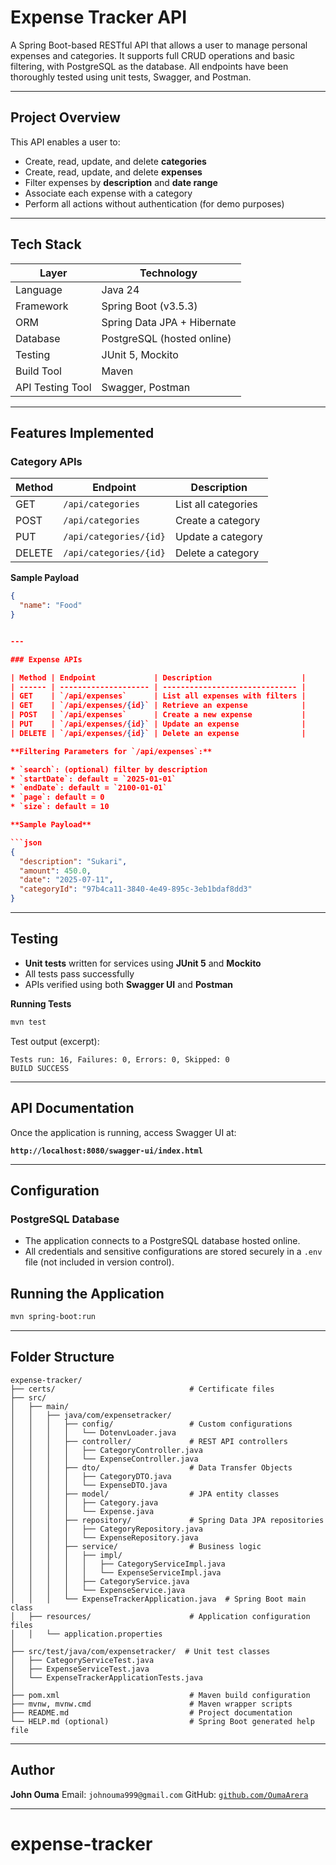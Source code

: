 # Expense Tracker API

A Spring Boot-based RESTful API that allows a user to manage personal expenses and categories. It supports full CRUD operations and basic filtering, with PostgreSQL as the database. All endpoints have been thoroughly tested using unit tests, Swagger, and Postman.

---

## Project Overview

This API enables a user to:

- Create, read, update, and delete **categories**
- Create, read, update, and delete **expenses**
- Filter expenses by **description** and **date range**
- Associate each expense with a category
- Perform all actions without authentication (for demo purposes)

---

## Tech Stack

| Layer            | Technology               |
|------------------|--------------------------|
| Language         | Java 24                  |
| Framework        | Spring Boot (v3.5.3)     |
| ORM              | Spring Data JPA + Hibernate |
| Database         | PostgreSQL (hosted online) |
| Testing          | JUnit 5, Mockito         |
| Build Tool       | Maven                    |
| API Testing Tool | Swagger, Postman         |

---

## Features Implemented

### Category APIs

| Method | Endpoint                    | Description         |
|--------|-----------------------------|---------------------|
| GET    | `/api/categories`           | List all categories |
| POST   | `/api/categories`           | Create a category   |
| PUT    | `/api/categories/{id}`      | Update a category   |
| DELETE | `/api/categories/{id}`      | Delete a category   |

**Sample Payload**
```json
{
  "name": "Food"
}


---

### Expense APIs

| Method | Endpoint             | Description                    |
| ------ | -------------------- | ------------------------------ |
| GET    | `/api/expenses`      | List all expenses with filters |
| GET    | `/api/expenses/{id}` | Retrieve an expense            |
| POST   | `/api/expenses`      | Create a new expense           |
| PUT    | `/api/expenses/{id}` | Update an expense              |
| DELETE | `/api/expenses/{id}` | Delete an expense              |

**Filtering Parameters for `/api/expenses`:**

* `search`: (optional) filter by description
* `startDate`: default = `2025-01-01`
* `endDate`: default = `2100-01-01`
* `page`: default = 0
* `size`: default = 10

**Sample Payload**

```json
{
  "description": "Sukari",
  "amount": 450.0,
  "date": "2025-07-11",
  "categoryId": "97b4ca11-3840-4e49-895c-3eb1bdaf8dd3"
}
```

---

## Testing

* **Unit tests** written for services using **JUnit 5** and **Mockito**
* All tests pass successfully
* APIs verified using both **Swagger UI** and **Postman**

**Running Tests**

```bash
mvn test
```

Test output (excerpt):

```
Tests run: 16, Failures: 0, Errors: 0, Skipped: 0
BUILD SUCCESS
```

---

## API Documentation

Once the application is running, access Swagger UI at:

**`http://localhost:8080/swagger-ui/index.html`**

---

## Configuration

### PostgreSQL Database

* The application connects to a PostgreSQL database hosted online.
* All credentials and sensitive configurations are stored securely in a `.env` file (not included in version control).



## Running the Application

```bash
mvn spring-boot:run
```

---

## Folder Structure

```
expense-tracker/
├── certs/                              # Certificate files
├── src/
│   ├── main/
│   │   ├── java/com/expensetracker/
│   │   │   ├── config/                 # Custom configurations
│   │   │   │   └── DotenvLoader.java
│   │   │   ├── controller/             # REST API controllers
│   │   │   │   ├── CategoryController.java
│   │   │   │   └── ExpenseController.java
│   │   │   ├── dto/                    # Data Transfer Objects
│   │   │   │   ├── CategoryDTO.java
│   │   │   │   └── ExpenseDTO.java
│   │   │   ├── model/                  # JPA entity classes
│   │   │   │   ├── Category.java
│   │   │   │   └── Expense.java
│   │   │   ├── repository/             # Spring Data JPA repositories
│   │   │   │   ├── CategoryRepository.java
│   │   │   │   └── ExpenseRepository.java
│   │   │   ├── service/                # Business logic
│   │   │   │   ├── impl/
│   │   │   │   │   ├── CategoryServiceImpl.java
│   │   │   │   │   └── ExpenseServiceImpl.java
│   │   │   │   ├── CategoryService.java
│   │   │   │   └── ExpenseService.java
│   │   │   └── ExpenseTrackerApplication.java  # Spring Boot main class
│   ├── resources/                      # Application configuration files
│   │   └── application.properties 
│
├── src/test/java/com/expensetracker/  # Unit test classes
│   ├── CategoryServiceTest.java
│   ├── ExpenseServiceTest.java
│   └── ExpenseTrackerApplicationTests.java
│
├── pom.xml                             # Maven build configuration
├── mvnw, mvnw.cmd                      # Maven wrapper scripts
├── README.md                           # Project documentation
└── HELP.md (optional)                  # Spring Boot generated help file

```

---


## Author

**John Ouma**
Email: `johnouma999@gmail.com`
GitHub: [`github.com/OumaArera`](https://github.com/OumaArera)

---


# expense-tracker
